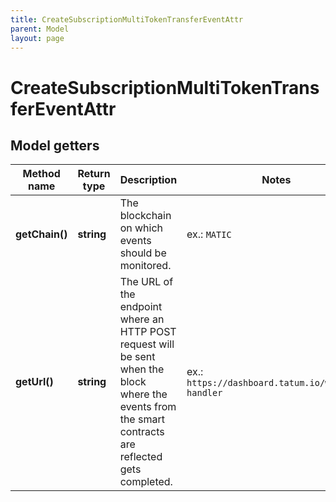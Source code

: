 ```yaml
---
title: CreateSubscriptionMultiTokenTransferEventAttr
parent: Model
layout: page
---
```


# CreateSubscriptionMultiTokenTransferEventAttr

## Model getters

Method name | Return type | Description | Notes
------------ | ------------- | ------------- | -------------
**getChain()** | **string** | The blockchain on which events should be monitored. | ex.: `MATIC`
**getUrl()** | **string** | The URL of the endpoint where an HTTP POST request will be sent when the block where the events from the smart contracts are reflected gets completed. | ex.: `https://dashboard.tatum.io/webhook-handler`

